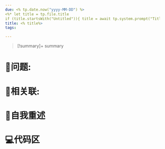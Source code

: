 ```yaml
---
due: <% tp.date.now("yyyy-MM-DD") %> 
<%* let title = tp.file.title 
if (title.startsWith("Untitled")){ title = await tp.system.prompt("Title"); await tp.file.rename(title); } %>
title: <% title%>
tags:

---
```



> [!summary]+ summary
> 


# 🤔问题:





# 🤔相关联:




# 📘自我重述





# 💻代码区